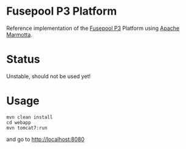 # Fusepool P3 Platform

Reference implementation of the [Fusepool P3](http://www.fusepool.eu/p3) Platform using [Apache Marmotta](http://marmotta.apache.org).

# Status

Unstable, should not be used yet!

# Usage

    mvn clean install
    cd webapp
    mvn tomcat7:run

and go to [http://localhost:8080](http://localhost:8080)
